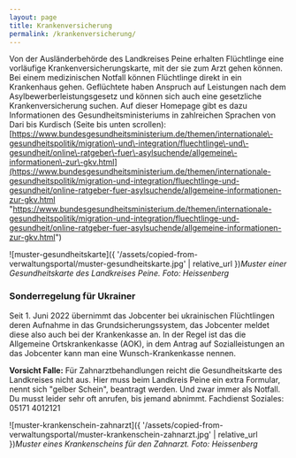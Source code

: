 ```yaml
---
layout: page
title: Krankenversicherung
permalink: /krankenversicherung/
---
```


Von der Ausländerbehörde des Landkreises Peine erhalten Flüchtlinge eine vorläufige Krankenversicherungskarte, mit der sie zum Arzt gehen können. Bei einem medizinischen Notfall können Flüchtlinge direkt in ein Krankenhaus gehen. Geflüchtete haben Anspruch auf Leistungen nach dem Asylbewerberleistungsgesetz und können sich auch eine gesetzliche Krankenversicherung suchen. Auf dieser Homepage gibt es dazu Informationen des Gesundheitsministeriums in zahlreichen Sprachen von Dari bis Kurdisch (Seite bis unten scrollen):[https://www.bundesgesundheitsministerium.de/themen/internationale\-gesundheitspolitik/migration\-und\-integration/fluechtlinge\-und\-gesundheit/online\-ratgeber\-fuer\-asylsuchende/allgemeine\-informationen\-zur\-gkv.html](https://www.bundesgesundheitsministerium.de/themen/internationale-gesundheitspolitik/migration-und-integration/fluechtlinge-und-gesundheit/online-ratgeber-fuer-asylsuchende/allgemeine-informationen-zur-gkv.html "https://www.bundesgesundheitsministerium.de/themen/internationale-gesundheitspolitik/migration-und-integration/fluechtlinge-und-gesundheit/online-ratgeber-fuer-asylsuchende/allgemeine-informationen-zur-gkv.html")


![muster-gesundheitskarte]({ '/assets/copied-from-verwaltungsportal/muster-gesundheitskarte.jpg' | relative_url })*Muster einer Gesundheitskarte des Landkreises Peine. Foto: Heissenberg*


### Sonderregelung für Ukrainer


Seit 1\. Juni 2022 übernimmt das Jobcenter bei ukrainischen Flüchtlingen deren Aufnahme in das Grundsicherungssystem, das Jobcenter meldet diese also auch bei der Krankenkasse an. In der Regel ist das die Allgemeine Ortskrankenkasse (AOK), in dem Antrag auf Sozialleistungen an das Jobcenter kann man eine Wunsch\-Krankenkasse nennen.



**Vorsicht Falle:** Für Zahnarztbehandlungen reicht die Gesundheitskarte des Landkreises nicht aus. Hier muss beim Landkreis Peine ein extra Formular, nennt sich "gelber Schein", beantragt werden. Und zwar immer als Notfall. Du musst leider sehr oft anrufen, bis jemand abnimmt. Fachdienst Soziales: 05171 4012121


![muster-krankenschein-zahnarzt]({ '/assets/copied-from-verwaltungsportal/muster-krankenschein-zahnarzt.jpg' | relative_url })*Muster eines Krankenscheins für den Zahnarzt. Foto: Heissenberg* 


